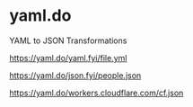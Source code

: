 # yaml.do
YAML to JSON Transformations

<https://yaml.do/yaml.fyi/file.yml>

<https://yaml.do/json.fyi/people.json>

<https://yaml.do/workers.cloudflare.com/cf.json>
